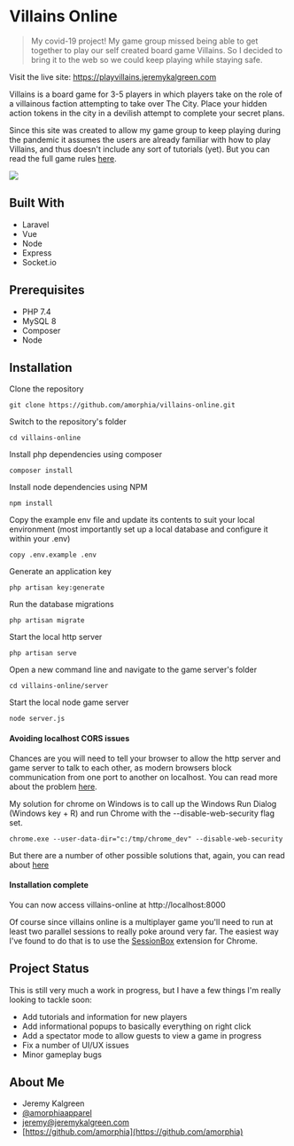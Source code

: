 # Villains Online

> My covid-19 project! My game group missed being able to get together to play our self created board game Villains. So I decided to bring it to the web so we could keep playing while staying safe.

Visit the live site:
https://playvillains.jeremykalgreen.com

Villains is a board game for 3-5 players in which players take on the role of a villainous faction attempting to take over The City. Place your hidden action tokens in the city in a devilish attempt to complete your secret plans.  

Since this site was created to allow my game group to keep playing during the pandemic it assumes the users are already familiar with how to play Villains, and thus doesn't include any sort of tutorials (yet). But you can read the full game rules [here](public/files/villains_full_rules.pdf). 

![](public/images/readme/details.jpg)


## Built With
* Laravel
* Vue
* Node
* Express
* Socket.io

## Prerequisites

* PHP 7.4
* MySQL 8
* Composer
* Node

## Installation

Clone the repository

    git clone https://github.com/amorphia/villains-online.git

Switch to the repository's folder

    cd villains-online

Install php dependencies using composer

    composer install
    
Install node dependencies using NPM

    npm install
    
Copy the example env file and update its contents to suit your local environment (most importantly set up a local database and configure it within your .env)

    copy .env.example .env

Generate an application key

    php artisan key:generate

Run the database migrations

    php artisan migrate
    

Start the local http server

    php artisan serve
    
Open a new command line and navigate to the game server's folder

    cd villains-online/server
    
Start the local node game server

    node server.js    

#### Avoiding localhost CORS issues

Chances are you will need to tell your browser to allow the http server and game server to talk to each other, as modern browsers block communication from one port to another on localhost. You can read more about the problem [here](https://medium.com/swlh/avoiding-cors-errors-on-localhost-in-2020-5a656ed8cefa).  

My solution for chrome on Windows is to call up the Windows Run Dialog (Windows key + R) and run Chrome with the --disable-web-security flag set.

    chrome.exe --user-data-dir="c:/tmp/chrome_dev" --disable-web-security 
       
But there are a number of other possible solutions that, again, you can read about [here](https://medium.com/swlh/avoiding-cors-errors-on-localhost-in-2020-5a656ed8cefa)

#### Installation complete 

You can now access villains-online at http://localhost:8000 

Of course since villains online is a multiplayer game you'll need to run at least two parallel sessions to really poke around very far. The easiest way I've found to do that is to use the [SessionBox](https://chrome.google.com/webstore/detail/sessionbox-multi-login-to/megbklhjamjbcafknkgmokldgolkdfig?hl=en) extension for Chrome. 

## Project Status

This is still very much a work in progress, but I have a few things I'm really looking to tackle soon:
* Add tutorials and information for new players
* Add informational popups to basically everything on right click
* Add a spectator mode to allow guests to view a game in progress
* Fix a number of UI/UX issues
* Minor gameplay bugs



## About Me

* Jeremy Kalgreen 
* [@amorphiaapparel](https://twitter.com/amorphiaapparel)
* jeremy@jeremykalgreen.com
* [https://github.com/amorphia](https://github.com/amorphia)

